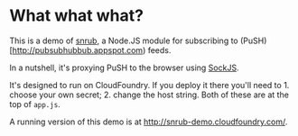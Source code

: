 # What what what?

This is a demo of [snrub](https://github.com/squaremo/snrub), a
Node.JS module for subscribing to
(PuSH)[http://pubsubhubbub.appspot.com) feeds.

In a nutshell, it's proxying PuSH to the browser using
[SockJS](http://sockjs.org/).

It's designed to run on CloudFoundry. If you deploy it there you'll
need to 1. choose your own secret; 2. change the host string. Both of
these are at the top of `app.js`.

A running version of this demo is at
http://snrub-demo.cloudfoundry.com/.
